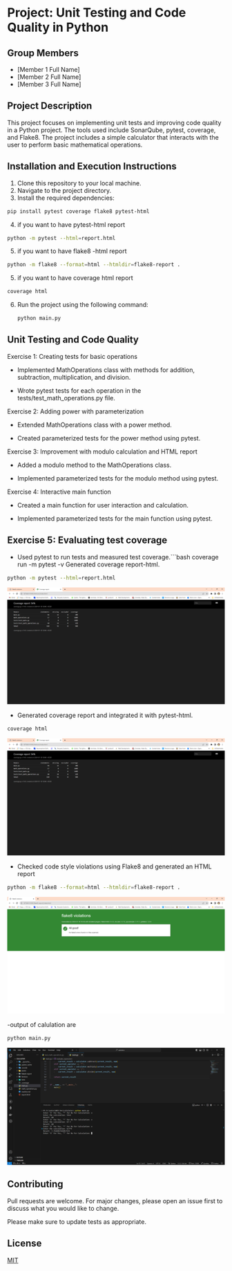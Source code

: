 # Project: Unit Testing and Code Quality in Python

## Group Members

- [Member 1 Full Name]
- [Member 2 Full Name]
- [Member 3 Full Name]

## Project Description

This project focuses on implementing unit tests and improving code quality in a Python project. The tools used include SonarQube, pytest, coverage, and Flake8. The project includes a simple calculator that interacts with the user to perform basic mathematical operations.

## Installation and Execution Instructions

1. Clone this repository to your local machine.
2. Navigate to the project directory.
3. Install the required dependencies:

```bash
pip install pytest coverage flake8 pytest-html
```

4. if you want to have pytest-html report

```bash
python -m pytest --html=report.html
```

5. if you want to have flake8 -html report

```bash
python -m flake8 --format=html --htmldir=flake8-report .
```

5. if you want to have coverage html report

```bash
coverage html
```

6. Run the project using the following command:
   ```bash
   python main.py
   ```

## Unit Testing and Code Quality

Exercise 1: Creating tests for basic operations

- Implemented MathOperations class with methods for addition, subtraction, multiplication, and division.

- Wrote pytest tests for each operation in the tests/test_math_operations.py file.

Exercise 2: Adding power with parameterization

- Extended MathOperations class with a power method.

- Created parameterized tests for the power method using pytest.

Exercise 3: Improvement with modulo calculation and HTML report

- Added a modulo method to the MathOperations class.

- Implemented parameterized tests for the modulo method using pytest.

Exercise 4: Interactive main function

- Created a main function for user interaction and calculation.

- Implemented parameterized tests for the main function using pytest.

## Exercise 5: Evaluating test coverage

- Used pytest to run tests and measured test coverage.```bash
coverage run -m pytest -v
Generated coverage report-html.

```bash
python -m pytest --html=report.html
```

![pytest report](./images/coverage.png)

- Generated coverage report and integrated it with pytest-html.

```bash
coverage html
```

![coverage report](./images/coverage.png)

- Checked code style violations using Flake8 and generated an HTML report

```bash
python -m flake8 --format=html --htmldir=flake8-report .
```

![flake8 report](./images/flake8.png)

-output of calulation are


```bash
python main.py
```

![output calulation](./images/output.png)

## Contributing

Pull requests are welcome. For major changes, please open an issue first
to discuss what you would like to change.

Please make sure to update tests as appropriate.

## License

[MIT](https://choosealicense.com/licenses/mit/)
